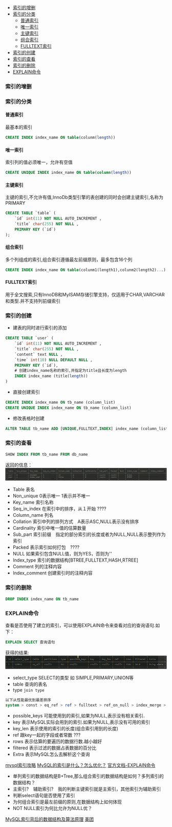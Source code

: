<!-- MarkdownTOC -->

- [索引的增删](#索引的增删)
- [索引的分类](#索引的分类)
    - [普通索引](#普通索引)
    - [唯一索引](#唯一索引)
    - [主键索引](#主键索引)
    - [组合索引](#组合索引)
    - [FULLTEXT索引](#fulltext索引)
- [索引的创建](#索引的创建)
- [索引的查看](#索引的查看)
- [索引的删除](#索引的删除)
- [EXPLAIN命令](#explain命令)

<!-- /MarkdownTOC -->


### 索引的增删

### 索引的分类

#### 普通索引
最基本的索引
```sql
CREATE INDEX index_name ON table(colunm(length))
```

#### 唯一索引
索引列的值必须唯一，允许有空值
```sql
CREATE UNIQUE INDEX index_name ON table(column(length))
```

#### 主键索引
主键的索引,不允许有值,InnoDb类型引擎的表创建的同时会创建主键索引,名称为PRIMARY
```SQL
CREATE TABLE `table` (
    `id` int(11) NOT NULL AUTO_INCREMENT ,
    `title` char(255) NOT NULL ,
    PRIMARY KEY (`id`)
);
```

#### 组合索引
多个列组成的索引,组合索引遵循最左前缀原则，最多包含16个列
```sql
CREATE INDEX index_name ON table(colunm1(length1),colunm2(length2)...)
```

#### FULLTEXT索引
用于全文搜索,只有InnoDB和MyISAM存储引擎支持，仅适用于CHAR,VARCHAR和类型.并不支持列前缀索引

### 索引的创建
- 建表的同时进行索引的添加
```sql
CREATE TABLE `user` (
    `id` int(11) NOT NULL AUTO_INCREMENT ,
    `title` char(255) NOT NULL ,
    `content` text NULL ,
    `time` int(10) NULL DEFAULT NULL ,
    PRIMARY KEY (`id`),
    # 创建index_name名称的索引,并指定为title且长度为length
    INDEX index_name (title(length))
)
```

- 直接创建索引
```sql
CREATE INDEX index_name ON tb_name (column_list)
CREATE UNIQUE INDEX index_name ON tb_name (column_list)
```

- 修改表格时创建
```sql
ALTER TABLE tb_name ADD [UNIQUE,FULLTEXT,INDEX] index_name (column_list)
```

### 索引的查看
```sql
SHOW INDEX FROM tb_name FROM db_name
```
返回的信息：
![](show_index.png)
- Table 表名
- Non_unique 0表示唯一 1表示并不唯一
- Key_name 索引名称
- Seq_in_index 在索引中的排序，从１开始 ????
- Column_name 列名
- Collation 索引中列的排列方式　A表示ASC,NULL表示没有排序
- Cardinality 索引中唯一值的估算数量
- Sub_part 索引前缀　指定的部分索引的长度或者为NULL,NULL表示整列作为索引
- Packed 表示索引如何打包　????
- NULL 如果索引包含NULL值，则为YES，否则为''
- Index_type 索引的数据结构[BTREE,FULLTEXT,HASH,RTREE]
- Comment 列的注释内容
- Index_comment 创建索引时的注释内容

### 索引的删除
```sql
DROP INDEX index_name ON tb_name
```





### EXPLAIN命令

查看是否使用了建立的索引，可以使用EXPLAIN命令来查看对应的查询语句.如下：
```sql
EXPLAIN SELECT 查询语句
```
获得的结果:![](explain_output.png)
- select_type SELECT的类型 如 SIMPLE,PRIMARY,UNION等
- table 查询的表名
- type ```join type```

```sql
以下从性能最优到最差排序 
system > const > eq_ref > ref > fulltext > ref_on_null > index_merge > unique_subquery > index_subquery > range > index > ALL
```
- possible_keys 可能使用到的索引,如果为NULL,表示没有相关索引.
- key 表示MySQL实际会用到的索引.如果为NULL,表示没有可用的索引
- key_len 表示使用的索引的长度(组合索引用到的长度)
- ref 跟key一起的字段或者常数 ???
- rows 表示估算的要遍历的数据行数.越小越好
- filtered 表示过滤的数据占表数据的百分比
- Extra 表示MySQL怎么去解析这个查询

[mysql索引攻略](https://www.cnblogs.com/nixi8/p/4574709.html)
[MySQL的索引是什么？怎么优化？](https://my.oschina.net/liughDevelop/blog/1788148)
[官方文档-EXPLAIN命令](https://dev.mysql.com/doc/refman/5.5/en/explain-output.html#explain_possible_keys)




- 单列索引的数据结构是B+Tree,那么组合索引的数据结构是如何？多列索引的数据结构？
- 主索引?　辅助索引?　我的判断主键索引就是主索引，其他索引为辅助索引
- 判断select语句是否使用了索引
- 为何组合索引是最左前缀的原则,在数据结构上如何体现
- NOT NULL索引为何比允许为NULL优？

[MySQL索引背后的数据结构及算法原理](http://blog.codinglabs.org/articles/theory-of-mysql-index.html)
[美团](https://tech.meituan.com/2014/06/30/mysql-index.html)
[](https://juejin.im/post/5a6873fbf265da3e393a97fa)















